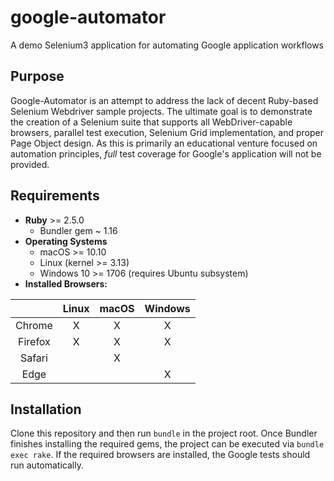 # google-automator

A demo Selenium3 application for automating Google application workflows

## Purpose

Google-Automator is an attempt to address the lack of decent Ruby-based Selenium Webdriver sample projects. The ultimate goal is to demonstrate the creation of a Selenium suite that supports all WebDriver-capable browsers, parallel test execution, Selenium Grid implementation, and proper Page Object design. As this is primarily an educational venture focused on automation principles, _full_ test coverage for Google's application will not be provided.

## Requirements

* __Ruby__ >= 2.5.0
  * Bundler gem ~ 1.16
* __Operating Systems__
  * macOS >= 10.10
  * Linux (kernel >= 3.13)
  * Windows 10 >= 1706 (requires Ubuntu subsystem)
* __Installed Browsers:__

|       | Linux | macOS | Windows |
|:-----:|:-----:|:-----:|:-------:|
|Chrome |      X|      X|        X|
|Firefox|      X|      X|        X|
|Safari |       |      X|         |
|Edge   |       |       |        X|

## Installation

Clone this repository and then run `bundle` in the project root. Once Bundler finishes installing the required gems, the project can be executed via `bundle exec rake`. If the required browsers are installed, the Google tests should run automatically.
